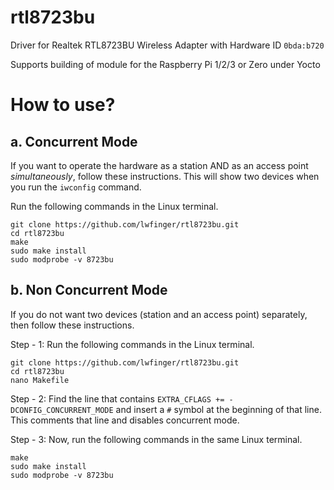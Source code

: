 rtl8723bu
=========

Driver for Realtek RTL8723BU Wireless Adapter with Hardware ID `0bda:b720`

Supports building of module for the Raspberry Pi 1/2/3 or Zero 
under Yocto


# How to use?
## a. Concurrent Mode
If you want to operate the hardware as a station AND as an access point *simultaneously*, follow these instructions.  This will show two devices when you run the `iwconfig` command.

Run the following commands in the Linux terminal.

```
git clone https://github.com/lwfinger/rtl8723bu.git
cd rtl8723bu
make
sudo make install
sudo modprobe -v 8723bu

```

## b. Non Concurrent Mode
If you do not want two devices (station and an access point) separately, then follow these instructions.

Step - 1: Run the following commands in the Linux terminal. 
```
git clone https://github.com/lwfinger/rtl8723bu.git
cd rtl8723bu
nano Makefile
```

Step - 2: Find the line that contains `EXTRA_CFLAGS += -DCONFIG_CONCURRENT_MODE` and insert a `#` symbol at the beginning of that line. This comments that line and disables concurrent mode.

Step - 3: Now, run the following commands in the same Linux terminal.

```
make
sudo make install
sudo modprobe -v 8723bu
